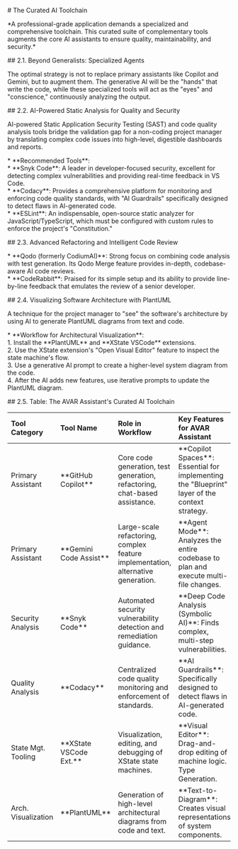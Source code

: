 \# The Curated AI Toolchain

\*A professional-grade application demands a specialized and comprehensive toolchain. This curated suite of complementary tools augments the core AI assistants to ensure quality, maintainability, and security.\*

\#\# 2.1. Beyond Generalists: Specialized Agents

The optimal strategy is not to replace primary assistants like Copilot and Gemini, but to augment them. The generative AI will be the "hands" that write the code, while these specialized tools will act as the "eyes" and "conscience," continuously analyzing the output.

\#\# 2.2. AI-Powered Static Analysis for Quality and Security

AI-powered Static Application Security Testing (SAST) and code quality analysis tools bridge the validation gap for a non-coding project manager by translating complex code issues into high-level, digestible dashboards and reports.

\* \*\*Recommended Tools\*\*:  
    \* \*\*Snyk Code\*\*: A leader in developer-focused security, excellent for detecting complex vulnerabilities and providing real-time feedback in VS Code.  
    \* \*\*Codacy\*\*: Provides a comprehensive platform for monitoring and enforcing code quality standards, with "AI Guardrails" specifically designed to detect flaws in AI-generated code.  
    \* \*\*ESLint\*\*: An indispensable, open-source static analyzer for JavaScript/TypeScript, which must be configured with custom rules to enforce the project's "Constitution."

\#\# 2.3. Advanced Refactoring and Intelligent Code Review

\* \*\*Qodo (formerly CodiumAI)\*\*: Strong focus on combining code analysis with test generation. Its Qodo Merge feature provides in-depth, codebase-aware AI code reviews.  
\* \*\*CodeRabbit\*\*: Praised for its simple setup and its ability to provide line-by-line feedback that emulates the review of a senior developer.

\#\# 2.4. Visualizing Software Architecture with PlantUML

A technique for the project manager to "see" the software's architecture by using AI to generate PlantUML diagrams from text and code.

\* \*\*Workflow for Architectural Visualization\*\*:  
    1\.  Install the \*\*PlantUML\*\* and \*\*XState VSCode\*\* extensions.  
    2\.  Use the XState extension's "Open Visual Editor" feature to inspect the state machine's flow.  
    3\.  Use a generative AI prompt to create a higher-level system diagram from the code.  
    4\.  After the AI adds new features, use iterative prompts to update the PlantUML diagram.

\#\# 2.5. Table: The AVAR Assistant's Curated AI Toolchain

| Tool Category | Tool Name | Role in Workflow | Key Features for AVAR Assistant | VS Code Integration |  
| :--- | :--- | :--- | :--- | :--- |  
| Primary Assistant | \*\*GitHub Copilot\*\* | Core code generation, test generation, refactoring, chat-based assistance. | \*\*Copilot Spaces\*\*: Essential for implementing the "Blueprint" layer of the context strategy. | Excellent (Native) |  
| Primary Assistant | \*\*Gemini Code Assist\*\* | Large-scale refactoring, complex feature implementation, alternative generation. | \*\*Agent Mode\*\*: Analyzes the entire codebase to plan and execute multi-file changes. | Excellent (Native) |  
| Security Analysis | \*\*Snyk Code\*\* | Automated security vulnerability detection and remediation guidance. | \*\*Deep Code Analysis (Symbolic AI)\*\*: Finds complex, multi-step vulnerabilities. | Excellent (Extension) |  
| Quality Analysis | \*\*Codacy\*\* | Centralized code quality monitoring and enforcement of standards. | \*\*AI Guardrails\*\*: Specifically designed to detect flaws in AI-generated code. | Good (Extension) |  
| State Mgt. Tooling| \*\*XState VSCode Ext.\*\*| Visualization, editing, and debugging of XState state machines. | \*\*Visual Editor\*\*: Drag-and-drop editing of machine logic. Type Generation. | Essential (Native) |  
| Arch. Visualization| \*\*PlantUML\*\* | Generation of high-level architectural diagrams from code and text. | \*\*Text-to-Diagram\*\*: Creates visual representations of system components. | Good (Extension) |  
